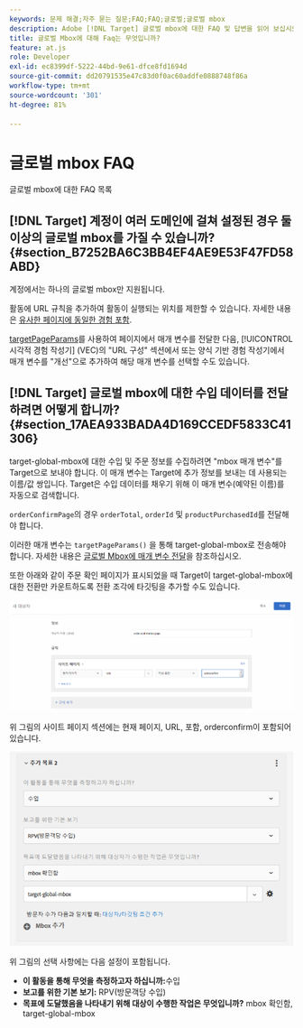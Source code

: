 ```yaml
---
keywords: 문제 해결;자주 묻는 질문;FAQ;FAQ;글로벌;글로벌 mbox
description: Adobe [!DNL Target] 글로벌 mbox에 대한 FAQ 및 답변을 읽어 보십시오.
title: 글로벌 Mbox에 대해 Faq는 무엇입니까?
feature: at.js
role: Developer
exl-id: ec8399df-5222-44bd-9e61-dfce8fd1694d
source-git-commit: dd20791535e47c83d0f0ac60addfe0888748f86a
workflow-type: tm+mt
source-wordcount: '301'
ht-degree: 81%

---
```


# 글로벌 mbox FAQ

글로벌 mbox에 대한 FAQ 목록

## [!DNL Target] 계정이 여러 도메인에 걸쳐 설정된 경우 둘 이상의 글로벌 mbox를 가질 수 있습니까? {#section_B7252BA6C3BB4EF4AE9E53F47FD58ABD}

계정에서는 하나의 글로벌 mbox만 지원됩니다.

활동에 URL 규칙을 추가하여 활동이 실행되는 위치를 제한할 수 있습니다. 자세한 내용은 [유사한 페이지에 동일한 경험 포함](/help/c-experiences/c-visual-experience-composer/temtest.md#task_2539D51A18044F82B0D9895636546781).

[targetPageParams](/help/c-implementing-target/c-implementing-target-for-client-side-web/targetpageparams.md)를 사용하여 페이지에서 매개 변수를 전달한 다음, [!UICONTROL 시각적 경험 작성기] (VEC)의 &quot;URL 구성&quot; 섹션에서 또는 양식 기반 경험 작성기에서 매개 변수를 &quot;개선&quot;으로 추가하여 해당 매개 변수를 선택할 수도 있습니다.

## [!DNL Target] 글로벌 mbox에 대한 수입 데이터를 전달하려면 어떻게 합니까? {#section_17AEA933BADA4D169CCEDF5833C41306}

target-global-mbox에 대한 수입 및 주문 정보를 수집하려면 &quot;mbox 매개 변수&quot;를 Target으로 보내야 합니다. 이 매개 변수는 Target에 추가 정보를 보내는 데 사용되는 이름/값 쌍입니다. Target은 수입 데이터를 채우기 위해 이 매개 변수(예약된 이름)를 자동으로 검색합니다.

`orderConfirmPage`의 경우 `orderTotal`, `orderId` 및 `productPurchasedId`를 전달해야 합니다. 

이러한 매개 변수는 `targetPageParams()` 을 통해 target-global-mbox로 전송해야 합니다. 자세한 내용은 [글로벌 Mbox에 매개 변수 전달](/help/c-implementing-target/c-implementing-target-for-client-side-web/t-mbox-download/c-understanding-global-mbox/pass-parameters-to-global-mbox.md#concept_33362A04146C4E3C8E7089B65F38B5E5)을 참조하십시오.

또한 아래와 같이 주문 확인 페이지가 표시되었을 때 Target이 target-global-mbox에 대한 전환만 카운트하도록 전환 조각에 타깃팅을 추가할 수도 있습니다.

![](assets/revenue1.png)

위 그림의 사이트 페이지 섹션에는 현재 페이지, URL, 포함, orderconfirm이 포함되어 있습니다.

![](assets/revenue2.png)

위 그림의 선택 사항에는 다음 설정이 포함됩니다.

* **이 활동을 통해 무엇을 측정하고자 하십니까:**&#x200B;수입
* **보고를 위한 기본 보기:** RPV(방문객당 수입)
* **목표에 도달했음을 나타내기 위해 대상이 수행한 작업은 무엇입니까?** mbox 확인함, target-global-mbox
